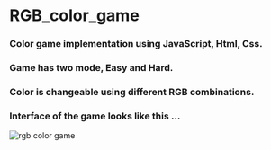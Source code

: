 # RGB_color_game

### Color game implementation using JavaScript, Html, Css.

### Game has two mode, Easy and Hard.

### Color is changeable using different RGB combinations.

### Interface of the game looks like this ...

![rgb color game](https://user-images.githubusercontent.com/32903934/50555272-ffd13e00-0cf3-11e9-8478-ce1b217d1e3d.png)
